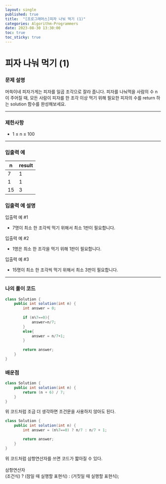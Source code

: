 ```yaml
---
layout: single
published: true
title:  "[프로그래머스]피자 나눠 먹기 (1)"
categories: Algorithm-Programmers
date: 2023-08-30 13:30:00
toc: true
toc_sticky: true
---
```


# 피자 나눠 먹기 (1)

### 문제 설명
머쓱이네 피자가게는 피자를 일곱 조각으로 잘라 줍니다. 피자를 나눠먹을 사람의 수 n이 주어질 때, 모든 사람이 피자를 한 조각 이상 먹기 위해 필요한 피자의 수를 return 하는 solution 함수를 완성해보세요.

----------------

### 제한사항

* 1 ≤ n ≤ 100



----------------

### 입출력 예

|n    |result|
|---|---|
|7|	1|
|1|	1|
|15|    3|

### 입출력 예 설명

입출력 예 #1
* 7명이 최소 한 조각씩 먹기 위해서 최소 1판이 필요합니다.
  
입출력 예 #2
* 1명은 최소 한 조각을 먹기 위해 1판이 필요합니다.

입출력 예 #3
* 15명이 최소 한 조각씩 먹기 위해서 최소 3판이 필요합니다.


----------------

### 나의 풀이 코드

```java
class Solution {
    public int solution(int n) {
        int answer = 0;
        
        if (n%7==0){
            answer=n/7;
        }
        else{
            answer = n/7+1;    
        }
        
        return answer;
    }
}
```
<p>

</p>



### 배운점

```java
class Solution {
    public int solution(int n) {
        return (n + 6) / 7;
    }
}
```
<p>
위 코드처럼 조금 더 생각하면 조건문을 사용하지 않아도 된다.
</p>


```java
class Solution {
    public int solution(int n) {
        int answer = (n%7==0) ? n/7 : n/7 + 1;

        return answer;
    }
}
```

<p>
위 코드처럼 삼항연산자를 쓰면 코드가 짧아질 수 있다.<br>
<br>
삼항연산자<br>
(조건식) ? (참일 때 실행할 표현식) : (거짓일 때 실행할 표현식);
</p>

